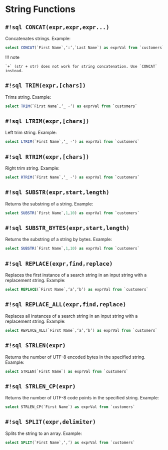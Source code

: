 # String Functions

## `#!sql CONCAT(expr,expr,expr...)`

Concatenates strings.
Example:

```sql
select CONCAT(`First Name`,‘:’,`Last Name`) as exprVal from `customers`
```

!!! note

    `+` (str + str) does not work for string concatenation. Use `CONCAT` instead.


## `#!sql TRIM(expr,[chars])`

Trims string.
Example:

```sql
select TRIM(`First Name`,‘_ -‘) as exprVal from `customers`
```

## `#!sql LTRIM(expr,[chars])`

Left trim string.
Example:

```sql
select LTRIM(`First Name`,‘_ -‘) as exprVal from `customers`
```

## `#!sql RTRIM(expr,[chars])`

Right trim string.
Example:

```sql
select RTRIM(`First Name`,‘_ -‘) as exprVal from `customers`
```

## `#!sql SUBSTR(expr,start,length)`

Returns the substring of a string.
Example:

```sql
select SUBSTR(`First Name`,1,10) as exprVal from `customers`
```

## `#!sql SUBSTR_BYTES(expr,start,length)`

Returns the substring of a string by bytes.
Example:

```sql
select SUBSTR(`First Name`,1,10) as exprVal from `customers`
```

## `#!sql REPLACE(expr,find,replace)`

Replaces the first instance of a search string in an input string with a replacement string.
Example:

```sql
select REPLACE(`First Name`,‘a’,‘b’) as exprVal from `customers`
```

## `#!sql REPLACE_ALL(expr,find,replace)`

Replaces all instances of a search string in an input string with a replacement string.
Example:

```sql
select REPLACE_ALL(`First Name`,‘a’,‘b’) as exprVal from `customers`
```

## `#!sql STRLEN(expr)`

Returns the number of UTF-8 encoded bytes in the specified string.
Example:

```sql
select STRLEN(`First Name`) as exprVal from `customers`
```

## `#!sql STRLEN_CP(expr)`

Returns the number of UTF-8 code points in the specified string.
Example:

```sql
select STRLEN_CP(`First Name`) as exprVal from `customers`
```

## `#!sql SPLIT(expr,delimiter)`

Splits the string to an array.
Example:

```sql
select SPLIT(`First Name`,‘,’) as exprVal from `customers`
```